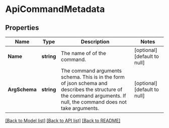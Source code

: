 # ApiCommandMetadata

## Properties
Name | Type | Description | Notes
------------ | ------------- | ------------- | -------------
**Name** | **string** | The name of of the command. | [optional] [default to null]
**ArgSchema** | **string** | The command arguments schema.  This is in the form of json schema and describes the structure of the command arguments. If null, the command does not take arguments. | [optional] [default to null]

[[Back to Model list]](../README.md#documentation-for-models) [[Back to API list]](../README.md#documentation-for-api-endpoints) [[Back to README]](../README.md)

